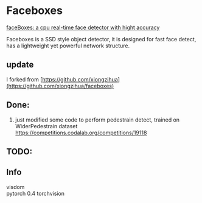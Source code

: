 # Faceboxes
[faceBoxes: a cpu real-time face detector with hight accuracy](https://arxiv.org/abs/1708.05234)  

Faceboxes is a SSD style object detector, it is designed for fast face detect, has a lightweight yet powerful network structure.

## update

I forked from [https://github.com/xiongzihua](https://github.com/xiongzihua/faceboxes)

## Done:
1. just modified some code to perform pedestrain detect, trained on WiderPedestrain dataset https://competitions.codalab.org/competitions/19118

## TODO:


## Info
visdom  
pytorch 0.4 
torchvision 
